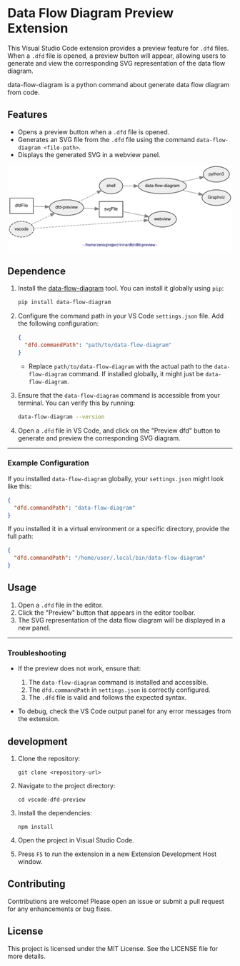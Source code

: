 # Data Flow Diagram Preview Extension

This Visual Studio Code extension provides a preview feature for `.dfd` files. When a `.dfd` file is opened, a preview button will appear, allowing users to generate and view the corresponding SVG representation of the data flow diagram.

data-flow-diagram is a python command about generate data flow diagram from code.

## Features

- Opens a preview button when a `.dfd` file is opened.
- Generates an SVG file from the `.dfd` file using the command `data-flow-diagram <file-path>`.
- Displays the generated SVG in a webview panel.

![dfd-preview structure](dfd-preview.svg)

## Dependence

1. Install the [data-flow-diagram](https://github.com/pbauermeister/dfd) tool. You can install it globally using `pip`:

   ```bash
   pip install data-flow-diagram
   ```
2. Configure the command path in your VS Code `settings.json` file. Add the following configuration:

   ```json
   {
     "dfd.commandPath": "path/to/data-flow-diagram"
   }
   ```

   - Replace `path/to/data-flow-diagram` with the actual path to the `data-flow-diagram` command. If installed globally, it might just be `data-flow-diagram`.
3. Ensure that the `data-flow-diagram` command is accessible from your terminal. You can verify this by running:

   ```bash
   data-flow-diagram --version
   ```
4. Open a `.dfd` file in VS Code, and click on the "Preview dfd" button to generate and preview the corresponding SVG diagram.

---

### Example Configuration

If you installed `data-flow-diagram` globally, your `settings.json` might look like this:

```json
{
  "dfd.commandPath": "data-flow-diagram"
}
```

If you installed it in a virtual environment or a specific directory, provide the full path:

```json
{
  "dfd.commandPath": "/home/user/.local/bin/data-flow-diagram"
}
```
## Usage

1. Open a `.dfd` file in the editor.
2. Click the "Preview" button that appears in the editor toolbar.
3. The SVG representation of the data flow diagram will be displayed in a new panel.

---

### Troubleshooting

- If the preview does not work, ensure that:

  1. The `data-flow-diagram` command is installed and accessible.
  2. The `dfd.commandPath` in `settings.json` is correctly configured.
  3. The `.dfd` file is valid and follows the expected syntax.
- To debug, check the VS Code output panel for any error messages from the extension.

## development

1. Clone the repository:

   ```
   git clone <repository-url>
   ```
2. Navigate to the project directory:

   ```
   cd vscode-dfd-preview
   ```
3. Install the dependencies:

   ```
   npm install
   ```
4. Open the project in Visual Studio Code.
5. Press `F5` to run the extension in a new Extension Development Host window.

## Contributing

Contributions are welcome! Please open an issue or submit a pull request for any enhancements or bug fixes.

## License

This project is licensed under the MIT License. See the LICENSE file for more details.
